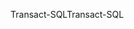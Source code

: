 <span data-ttu-id="ed0bb-101">Transact-SQL</span><span class="sxs-lookup"><span data-stu-id="ed0bb-101">Transact-SQL</span></span>